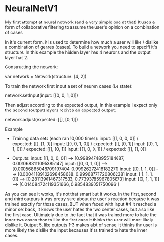 # NeuralNetV1
My first attempt at neural network (and a very simple one at that)
It uses a form of collaborative filtering to assume the user's opinion on a combination of cases.

In it's current form, it is used to determine how much a user will like / dislike a combination of genres (cases).
To build a network you need to specifi it's structure. 
In this example the hidden layer has 4 neurons and the output layer has 2.

Constructing the network:

var network = Network(structure: [4, 2])



To train the network first input a set of neuron cases (i.e state):

network.setInput(input: [[0, 0, 1, 0]])

Then adjust according to the expected output, 
In this example I expect only the second (output) layers recives an expected output:

network.adjust(expected: [[], [0, 1]])



Example:

- Training data sets (each ran 10,000 times):
    input: [[1, 0, 0, 0]] / expected:  [[], [1, 0]]
    input: [[0, 0, 1, 0]] / expected:  [[], [0, 1]]
    input: [[0, 1, 1, 0]] / expected:  [[], [0, 1]]
    input: [[1, 0, 0, 1]] / expected:  [[], [1, 0]]
    
- Outputs: 
    input: [[1, 0, 0, 0]] --> [0.99894748955184687, 0.0010683111095385147] 
    input: [[0, 0, 1, 0]] --> [0.00056865048709197404, 0.99926272418182271]
    input: [[0, 1, 1, 0]] --> [0.00041189102698458688, 0.99968771720806238] 
    input: [[1, 1, 1, 0]] --> [0.28113961467317533, 0.77393785967805873]
    input: [[0, 1, 1, 1]] --> [0.014084724119351666, 0.98548390517500961]


As you can see it works, it's not that smart but it works.
In the first, second and third outputs it was pretty sure about the user's reaction because it was trained exactly for those cases,
BUT when faced with input #4 it reached a minor set back, it knows the user hates the two center cases, but also like the first case.
Ultimately due to the fact that it was trained more to hate the inner two cases than to like the first case it thinks the user will most likely dislike it.
Output 5, like outputs 1-3 makes alot of sense, it thinks the user is more likely the dislike the input becauses it'ss trained to hate the inner cases.
